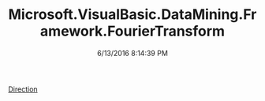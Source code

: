 ﻿---
title: Microsoft.VisualBasic.DataMining.Framework.FourierTransform
date: 6/13/2016 8:14:39 PM
---

[Direction](T-Microsoft.VisualBasic.DataMining.Framework.FourierTransform.Direction.html)
